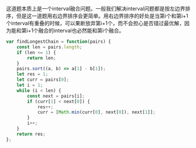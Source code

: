 这道题本质上是一个interval融合问题。一般我们解决interval问题都是按左边界排序，但是这一道题用右边界排序会更简单。用右边界排序的好处是当第i个和第i+1个interval有重叠的时候，可以果断放弃第i+1个，而不会担心是否错过最优解，因为能和第i+1个融合的interval也必然能和第i个融合。

```javascript
var findLongestChain = function(pairs) {
    const len = pairs.length;
    if (len <= 1) {
        return len;
    }
    pairs.sort((a, b) => a[1] - b[1]);
    let res = 1;
    let curr = pairs[0];
    let i = 1;
    while (i < len) {
        const next = pairs[i];
        if (curr[1] < next[0]) {
            res++;
            curr = [Math.min(curr[0], next[0]), next[1]];
        }
        i++;
    }
    return res;
};
```